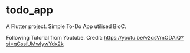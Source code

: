 # todo_app

A Flutter project. Simple To-Do App utilised BloC. 

Following Tutorial from Youtube.
Credit: https://youtu.be/v2qsVmODAiQ?si=gCssiUMwIywYdx2k
